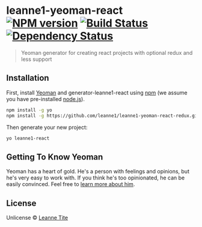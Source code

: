 # leanne1-yeoman-react [![NPM version][npm-image]][npm-url] [![Build Status][travis-image]][travis-url] [![Dependency Status][daviddm-image]][daviddm-url]
> Yeoman generator for creating react projects with optional redux and less support

## Installation

First, install [Yeoman](http://yeoman.io) and generator-leanne1-react using [npm](https://www.npmjs.com/) (we assume you have pre-installed [node.js](https://nodejs.org/)).

```bash
npm install -g yo
npm install -g https://github.com/leanne1/leanne1-yeoman-react-redux.git
```

Then generate your new project:

```bash
yo leanne1-react
```

## Getting To Know Yeoman

Yeoman has a heart of gold. He&#39;s a person with feelings and opinions, but he&#39;s very easy to work with. If you think he&#39;s too opinionated, he can be easily convinced. Feel free to [learn more about him](http://yeoman.io/).

## License

Unlicense © [Leanne Tite](https://github.com/leanne1/)


[npm-image]: https://badge.fury.io/js/generator-leanne1-react.svg
[npm-url]: https://npmjs.org/package/generator-leanne1-react
[travis-image]: https://travis-ci.org/https://github.com/leanne1//generator-leanne1-react.svg?branch=master
[travis-url]: https://travis-ci.org/https://github.com/leanne1//generator-leanne1-react
[daviddm-image]: https://david-dm.org/https://github.com/leanne1//generator-leanne1-react.svg?theme=shields.io
[daviddm-url]: https://david-dm.org/https://github.com/leanne1//generator-leanne1-react
